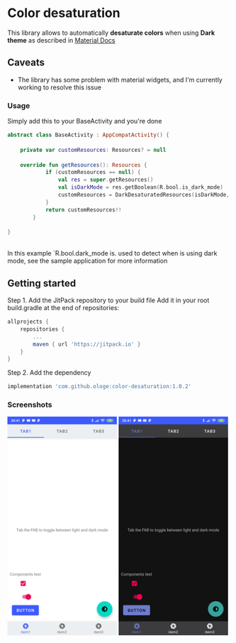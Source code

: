 # Color desaturation

This library allows to automatically **desaturate colors** when using **Dark theme** 
as described in [Material Docs](https://material.io/design/color/dark-theme.html#ui-application)


## Caveats
- The library has some problem with material widgets, and I'm currently working to resolve this issue  

### Usage

Simply add this to your BaseActivity and you're done
```kotlin
abstract class BaseActivity : AppCompatActivity() {

    private var customResources: Resources? = null

    override fun getResources(): Resources {
            if (customResources == null) {
                val res = super.getResources()
                val isDarkMode = res.getBoolean(R.bool.is_dark_mode)
                customResources = DarkDesaturatedResources(isDarkMode, res)
            }
            return customResources!!
        }

}
``` 
<br>
In this example `R.bool.dark_mode is. used to detect when is using dark mode, see the sample
application for more information

## Getting started
Step 1. Add the JitPack repository to your build file
Add it in your root build.gradle at the end of repositories:
```groovy
allprojects {
    repositories {
        ...
        maven { url 'https://jitpack.io' }
    }
}
```
Step 2. Add the dependency
```groovy
implementation 'com.github.ologe:color-desaturation:1.0.2'
```

### Screenshots
<div style="dispaly:flex">
    <img src="https://github.com/ologe/color-desaturation/blob/master/img/light_mode.png" width="49%">
    <img src="https://github.com/ologe/color-desaturation/blob/master/img/dark_mode.png" width="49%">
   
</div>